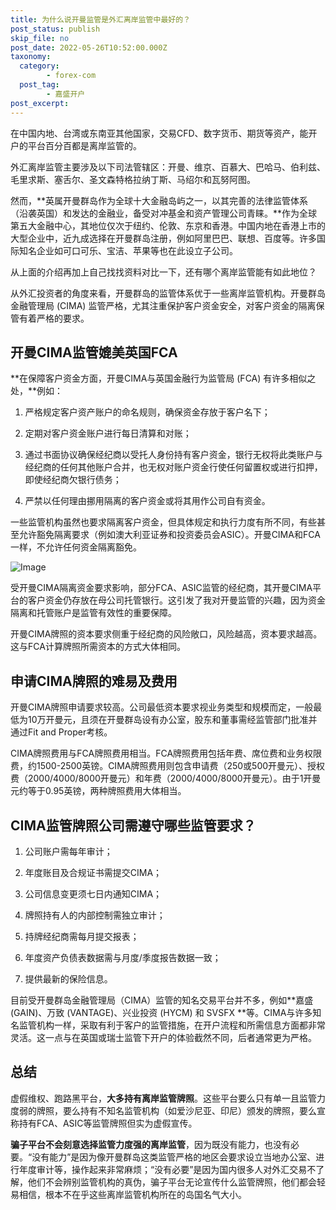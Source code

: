```yaml
---
title: 为什么说开曼监管是外汇离岸监管中最好的？
post_status: publish
skip_file: no
post_date: 2022-05-26T10:52:00.000Z
taxonomy:
  category:
        - forex-com
  post_tag:
        - 嘉盛开户
post_excerpt: 
---
```

在中国内地、台湾或东南亚其他国家，交易CFD、数字货币、期货等资产，能开户的平台百分百都是离岸监管的。

外汇离岸监管主要涉及以下司法管辖区：开曼、维京、百慕大、巴哈马、伯利兹、毛里求斯、塞舌尔、圣文森特格拉纳丁斯、马绍尔和瓦努阿图。

然而，**英属开曼群岛作为全球十大金融岛屿之一，以其完善的法律监管体系（沿袭英国）和发达的金融业，备受对冲基金和资产管理公司青睐。**作为全球第五大金融中心，其地位仅次于纽约、伦敦、东京和香港。中国内地在香港上市的大型企业中，近九成选择在开曼群岛注册，例如阿里巴巴、联想、百度等。许多国际知名企业如可口可乐、宝洁、苹果等也在此设立子公司。

从上面的介绍再加上自己找找资料对比一下，还有哪个离岸监管能有如此地位？

从外汇投资者的角度来看，开曼群岛的监管体系优于一些离岸监管机构。开曼群岛金融管理局 (CIMA) 监管严格，尤其注重保护客户资金安全，对客户资金的隔离保管有着严格的要求。

## 开曼CIMA监管媲美英国FCA

**在保障客户资金方面，开曼CIMA与英国金融行为监管局 (FCA) 有许多相似之处，**例如：

1. 严格规定客户资产账户的命名规则，确保资金存放于客户名下；

1. 定期对客户资金账户进行每日清算和对账；

1. 通过书面协议确保经纪商以受托人身份持有客户资金，银行无权将此类账户与经纪商的任何其他账户合并，也无权对账户资金行使任何留置权或进行扣押，即使经纪商欠银行债务；

1. 严禁以任何理由挪用隔离的客户资金或将其用作公司自有资金。

一些监管机构虽然也要求隔离客户资金，但具体规定和执行力度有所不同，有些甚至允许豁免隔离要求（例如澳大利亚证券和投资委员会ASIC）。开曼CIMA和FCA一样，不允许任何资金隔离豁免。

![Image](https://prod-files-secure.s3.us-west-2.amazonaws.com/39ed1227-6d7d-4570-be36-9ccd4a2c4241/bd849744-3fcb-4a37-8312-357962c8f065/image.png?X-Amz-Algorithm=AWS4-HMAC-SHA256&X-Amz-Content-Sha256=UNSIGNED-PAYLOAD&X-Amz-Credential=ASIAZI2LB4666UUY3CX7%2F20250818%2Fus-west-2%2Fs3%2Faws4_request&X-Amz-Date=20250818T161355Z&X-Amz-Expires=3600&X-Amz-Security-Token=IQoJb3JpZ2luX2VjEF8aCXVzLXdlc3QtMiJIMEYCIQD6rIKS3jRdKpFp3DUfKUGkjcjG9JFkm2C7wcALEx9R%2BgIhAKwf3aKggRjIXyxjWk8r6G%2BxG6nY2a8uxFX0FBXS%2Fbg4KogECKj%2F%2F%2F%2F%2F%2F%2F%2F%2F%2FwEQABoMNjM3NDIzMTgzODA1IgzzbXpqVV9egb71BPoq3AMYn0UAZcuv1UWKdxbzMwYiTbtihr3jxOJSF7We6ci%2Bg3Wa4MMWg7kD2wNeN7oXV8il%2F3YThVqQ1XmEGi3Q7DjxqEVS6DZQnJW2zdOw5W1Qc%2BHmdcQaMWC6lQZ3TSHZOD7RIad1MPcSTM6BBNklY9yDci%2FhcmcBcD2LIjS4L8%2B1F7PPXGZVHhA%2B2Y1dvv2jj%2BTX3dR6fIdp7uBNEYxOQuI1SgBE2t935t3NcYSM0yuiRcVvqIt32D8LLqQM04gpkK9%2Bs248Er0V%2BYdI5neXj6SSw7B42cRtoXtW%2F8kkodRlGM2gpbX1Trpqt6jOaC0%2Bk%2BsPgDghxGVtDv0fYqJVO8fMDymXe3EF7yvAgAWJPpFEPH9YvUJuA17m48gFo64UsGS9R%2FH%2BVq2UVRsQu00%2BZkBGmA8cWK8EagWwHKeFi0TWQEsmF9DWuLybZjZPldgxpddF9%2FR%2BQ1hGuUlkmJg0fUrw3WadfP2f%2FxH8lQIxvZiewgqI1snvEAR84cQzeNBG0%2BQomHLiUfRF0%2B3N2NushuVZkQ53XpiIVAr79%2BtIdHW2b9xUfIgtS%2FhFBfYteJAw5uFwHTq%2BBtYpb%2BLhWu4PVHgjiyMs8Pd6%2BB5j2XEnzAhaqxtjTtvThh7o6Gmg0DCHh43FBjqkASuZ6ZNmrR7SetCoR%2BdeQCY61f2ROTatoiQKiwtoYB3cxvRiba3VDzIGgyRcQf5OJavBwSf9xU9KBqh0%2F5IUag21SjzBG9Kb006SwDm7nipOC%2Biv0WBWt9ftDzehTZgTeF%2F%2FnXOPzicTUwzbHDQJZdEbXUSNXWi5Pb2J%2FoAVjMDU17zwL1mD5FjOVv4XtPsxXV0ayf6O7SLkYHIsmW81GZ27tXXX&X-Amz-Signature=2332314486752f1188391adf4363dc84f49d790ddbd1c2e7520a86d40f61ab6c&X-Amz-SignedHeaders=host&x-amz-checksum-mode=ENABLED&x-id=GetObject)

受开曼CIMA隔离资金要求影响，部分FCA、ASIC监管的经纪商，其开曼CIMA平台的客户资金仍存放在母公司托管银行。这引发了我对开曼监管的兴趣，因为资金隔离和托管账户是监管有效性的重要保障。

开曼CIMA牌照的资本要求侧重于经纪商的风险敞口，风险越高，资本要求越高。这与FCA计算牌照所需资本的方式大体相同。

## **申请CIMA牌照的难易及费用**

开曼CIMA牌照申请要求较高。公司最低资本要求视业务类型和规模而定，一般最低为10万开曼元，且须在开曼群岛设有办公室，股东和董事需经监管部门批准并通过Fit and Proper考核。

CIMA牌照费用与FCA牌照费用相当。FCA牌照费用包括年费、席位费和业务权限费，约1500-2500英镑。CIMA牌照费用则包含申请费（250或500开曼元）、授权费（2000/4000/8000开曼元）和年费（2000/4000/8000开曼元）。由于1开曼元约等于0.95英镑，两种牌照费用大体相当。

## CIMA监管牌照公司需遵守哪些监管要求？

1. 公司账户需每年审计；

1. 年度账目及合规证书需提交CIMA；

1. 公司信息变更须七日内通知CIMA；

1. 牌照持有人的内部控制需独立审计；

1. 持牌经纪商需每月提交报表；

1. 年度资产负债表数据需与月度/季度报告数据一致；

1. 提供最新的保险信息。

目前受开曼群岛金融管理局（CIMA）监管的知名交易平台并不多，例如**嘉盛 (GAIN)、万致 (VANTAGE)、兴业投资 (HYCM) 和 SVSFX **等。CIMA与许多知名监管机构一样，采取有利于客户的监管措施，在开户流程和所需信息方面都非常灵活。这一点与在英国或瑞士监管下开户的体验截然不同，后者通常更为严格。

## 总结

虚假维权、跑路黑平台，**大多持有离岸监管牌照**。这些平台要么只有单一且监管力度弱的牌照，要么持有不知名监管机构（如爱沙尼亚、印尼）颁发的牌照，要么宣称持有FCA、ASIC等监管牌照但实为虚假宣传。

**骗子平台不会刻意选择监管力度强的离岸监管**，因为既没有能力，也没有必要。“没有能力”是因为像开曼群岛这类监管严格的地区会要求设立当地办公室、进行年度审计等，操作起来非常麻烦；“没有必要”是因为国内很多人对外汇交易不了解，他们不会辨别监管机构的真伪，骗子平台无论宣传什么监管牌照，他们都会轻易相信，根本不在乎这些离岸监管机构所在的岛国名气大小。